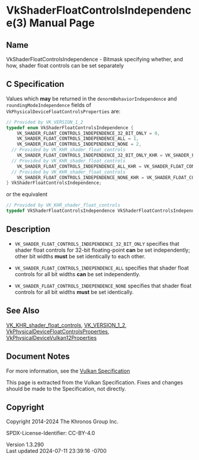 # VkShaderFloatControlsIndependence(3) Manual Page

## Name

VkShaderFloatControlsIndependence - Bitmask specifying whether, and how,
shader float controls can be set separately



## <a href="#_c_specification" class="anchor"></a>C Specification

Values which **may** be returned in the `denormBehaviorIndependence` and
`roundingModeIndependence` fields of
`VkPhysicalDeviceFloatControlsProperties` are:

``` c
// Provided by VK_VERSION_1_2
typedef enum VkShaderFloatControlsIndependence {
    VK_SHADER_FLOAT_CONTROLS_INDEPENDENCE_32_BIT_ONLY = 0,
    VK_SHADER_FLOAT_CONTROLS_INDEPENDENCE_ALL = 1,
    VK_SHADER_FLOAT_CONTROLS_INDEPENDENCE_NONE = 2,
  // Provided by VK_KHR_shader_float_controls
    VK_SHADER_FLOAT_CONTROLS_INDEPENDENCE_32_BIT_ONLY_KHR = VK_SHADER_FLOAT_CONTROLS_INDEPENDENCE_32_BIT_ONLY,
  // Provided by VK_KHR_shader_float_controls
    VK_SHADER_FLOAT_CONTROLS_INDEPENDENCE_ALL_KHR = VK_SHADER_FLOAT_CONTROLS_INDEPENDENCE_ALL,
  // Provided by VK_KHR_shader_float_controls
    VK_SHADER_FLOAT_CONTROLS_INDEPENDENCE_NONE_KHR = VK_SHADER_FLOAT_CONTROLS_INDEPENDENCE_NONE,
} VkShaderFloatControlsIndependence;
```

or the equivalent

``` c
// Provided by VK_KHR_shader_float_controls
typedef VkShaderFloatControlsIndependence VkShaderFloatControlsIndependenceKHR;
```

## <a href="#_description" class="anchor"></a>Description

- `VK_SHADER_FLOAT_CONTROLS_INDEPENDENCE_32_BIT_ONLY` specifies that
  shader float controls for 32-bit floating-point **can** be set
  independently; other bit widths **must** be set identically to each
  other.

- `VK_SHADER_FLOAT_CONTROLS_INDEPENDENCE_ALL` specifies that shader
  float controls for all bit widths **can** be set independently.

- `VK_SHADER_FLOAT_CONTROLS_INDEPENDENCE_NONE` specifies that shader
  float controls for all bit widths **must** be set identically.

## <a href="#_see_also" class="anchor"></a>See Also

[VK_KHR_shader_float_controls](https://registry.khronos.org/vulkan/specs/1.3-extensions/man/html/VK_KHR_shader_float_controls.html),
[VK_VERSION_1_2](https://registry.khronos.org/vulkan/specs/1.3-extensions/man/html/VK_VERSION_1_2.html),
[VkPhysicalDeviceFloatControlsProperties](https://registry.khronos.org/vulkan/specs/1.3-extensions/man/html/VkPhysicalDeviceFloatControlsProperties.html),
[VkPhysicalDeviceVulkan12Properties](https://registry.khronos.org/vulkan/specs/1.3-extensions/man/html/VkPhysicalDeviceVulkan12Properties.html)

## <a href="#_document_notes" class="anchor"></a>Document Notes

For more information, see the <a
href="https://registry.khronos.org/vulkan/specs/1.3-extensions/html/vkspec.html#VkShaderFloatControlsIndependence"
target="_blank" rel="noopener">Vulkan Specification</a>

This page is extracted from the Vulkan Specification. Fixes and changes
should be made to the Specification, not directly.

## <a href="#_copyright" class="anchor"></a>Copyright

Copyright 2014-2024 The Khronos Group Inc.

SPDX-License-Identifier: CC-BY-4.0

Version 1.3.290  
Last updated 2024-07-11 23:39:16 -0700
